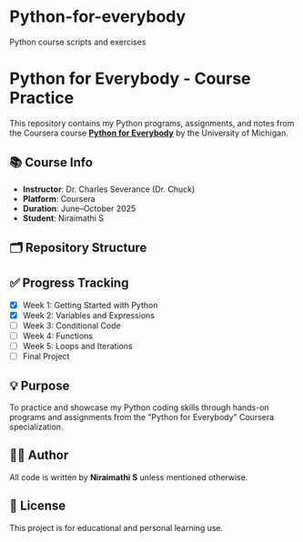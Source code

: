 # Python-for-everybody
Python course scripts and exercises
# Python for Everybody - Course Practice

This repository contains my Python programs, assignments, and notes from the Coursera course **[Python for Everybody](https://www.coursera.org/specializations/python)** by the University of Michigan.

## 📚 Course Info

- **Instructor**: Dr. Charles Severance (Dr. Chuck)
- **Platform**: Coursera
- **Duration**: June–October 2025
- **Student**: Niraimathi S

## 🗂️ Repository Structure


## ✅ Progress Tracking

- [x] Week 1: Getting Started with Python
- [x] Week 2: Variables and Expressions
- [ ] Week 3: Conditional Code
- [ ] Week 4: Functions
- [ ] Week 5: Loops and Iterations
- [ ] Final Project

## 💡 Purpose

To practice and showcase my Python coding skills through hands-on programs and assignments from the "Python for Everybody" Coursera specialization.

## 👩‍💻 Author

All code is written by **Niraimathi S** unless mentioned otherwise.

## 🔗 License

This project is for educational and personal learning use.
